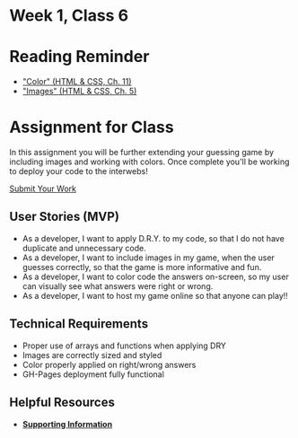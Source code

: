 # Week 1, Class 6

# Reading Reminder
* ["Color" (HTML & CSS, Ch. 11)](https://canvas.instructure.com/courses/1015286/modules/items/9246694)
* ["Images" (HTML & CSS, Ch. 5)](https://canvas.instructure.com/courses/1015286/modules/items/9246693)

# Assignment for Class
In this assignment you will be further extending your guessing game by including images and working with colors. Once complete you'll be working to deploy your code to the interwebs!

[Submit Your Work](https://canvas.instructure.com/courses/1015286/modules/items/9246695)

## User Stories (MVP)
 - As a developer, I want to apply D.R.Y. to my code, so that I do not have duplicate and unnecessary code.
 - As a developer, I want to include images in my game, when the user guesses correctly, so that the game is more informative and fun.
 - As a developer, I want to color code the answers on-screen, so my user can visually see what answers were right or wrong.
 - As a developer, I want to host my game online so that anyone can play!!

## Technical Requirements
 - Proper use of arrays and functions when applying DRY
 - Images are correctly sized and styled
 - Color properly applied on right/wrong answers
 - GH-Pages deployment fully functional

## Helpful Resources
- [**Supporting Information**](support.md)
